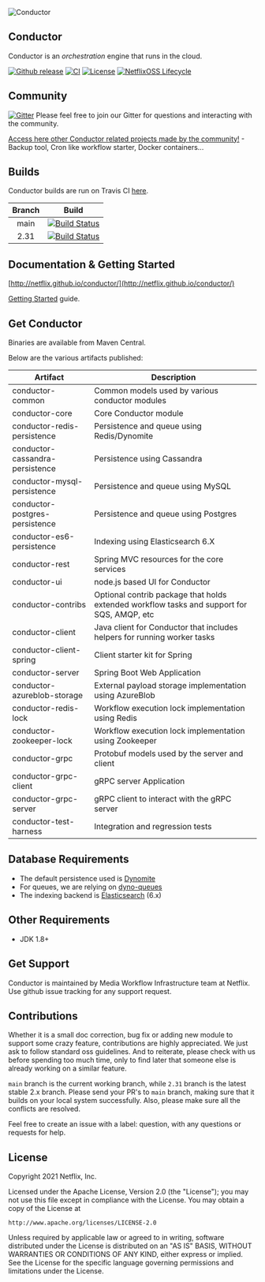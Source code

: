 ![Conductor](docs/docs/img/conductor-vector-x.png)


## Conductor
Conductor is an _orchestration_ engine that runs in the cloud.



[![Github release](https://img.shields.io/github/v/release/Netflix/conductor.svg)](https://GitHub.com/Netflix/conductor/releases)
[![CI](https://github.com/Netflix/conductor/actions/workflows/ci.yml/badge.svg?branch=main)](https://github.com/Netflix/conductor/actions/workflows/ci.yml)
[![License](https://img.shields.io/github/license/Netflix/conductor.svg)](http://www.apache.org/licenses/LICENSE-2.0)
[![NetflixOSS Lifecycle](https://img.shields.io/osslifecycle/Netflix/conductor.svg)]()

## Community
[![Gitter](https://badges.gitter.im/netflix-conductor/community.svg)](https://gitter.im/netflix-conductor/community?utm_source=badge&utm_medium=badge&utm_campaign=pr-badge) Please feel free to join our Gitter for questions and interacting with the community.

[Access here other Conductor related projects made by the community!](/RELATED.md) - Backup tool, Cron like workflow starter, Docker containers...

## Builds
Conductor builds are run on Travis CI [here](https://travis-ci.com/Netflix/conductor).

| Branch |                                                     Build                                                     |
|:------:|:-------------------------------------------------------------------------------------------------------------:|
| main | [![Build Status](https://travis-ci.com/Netflix/conductor.svg?branch=main)](https://travis-ci.com/Netflix/conductor) |
| 2.31 | [![Build Status](https://travis-ci.com/Netflix/conductor.svg?branch=2.31)](https://travis-ci.com/Netflix/conductor) |

## Documentation & Getting Started
[http://netflix.github.io/conductor/](http://netflix.github.io/conductor/)

[Getting Started](https://netflix.github.io/conductor/gettingstarted/basicconcepts/) guide.

## Get Conductor
Binaries are available from Maven Central.

Below are the various artifacts published:

| Artifact | Description |
| ----------- | --------------- |
| conductor-common | Common models used by various conductor modules |
| conductor-core | Core Conductor module |
| conductor-redis-persistence | Persistence and queue using Redis/Dynomite |
| conductor-cassandra-persistence | Persistence using Cassandra |
| conductor-mysql-persistence | Persistence and queue using MySQL |
| conductor-postgres-persistence | Persistence and queue using Postgres |
| conductor-es6-persistence | Indexing using Elasticsearch 6.X |
| conductor-rest | Spring MVC resources for the core services |
| conductor-ui | node.js based UI for Conductor |
| conductor-contribs | Optional contrib package that holds extended workflow tasks and support for SQS, AMQP, etc|
| conductor-client | Java client for Conductor that includes helpers for running worker tasks |
| conductor-client-spring | Client starter kit for Spring |
| conductor-server | Spring Boot Web Application |
| conductor-azureblob-storage | External payload storage implementation using AzureBlob |
| conductor-redis-lock | Workflow execution lock implementation using Redis |
| conductor-zookeeper-lock | Workflow execution lock implementation using Zookeeper |
| conductor-grpc | Protobuf models used by the server and client |
| conductor-grpc-client | gRPC server Application |
| conductor-grpc-server | gRPC client to interact with the gRPC server |
| conductor-test-harness | Integration and regression tests |

## Database Requirements

* The default persistence used is [Dynomite](https://github.com/Netflix/dynomite)
* For queues, we are relying on [dyno-queues](https://github.com/Netflix/dyno-queues)
* The indexing backend is [Elasticsearch](https://www.elastic.co/) (6.x)

## Other Requirements
* JDK 1.8+

## Get Support
Conductor is maintained by Media Workflow Infrastructure team at Netflix.  Use github issue tracking for any support request. 

## Contributions
Whether it is a small doc correction, bug fix or adding new module to support some crazy feature, contributions are highly appreciated. We just ask to follow standard oss guidelines. And to reiterate, please check with us before spending too much time, only to find later that someone else is already working on a similar feature. 

`main` branch is the current working branch, while `2.31` branch is the latest stable 2.x branch. Please send your PR's to `main` branch, making sure that it builds on your local system successfully. Also, please make sure all the conflicts are resolved.

Feel free to create an issue with a label: question, with any questions or requests for help.

## License
Copyright 2021 Netflix, Inc.

Licensed under the Apache License, Version 2.0 (the "License");
you may not use this file except in compliance with the License.
You may obtain a copy of the License at

    http://www.apache.org/licenses/LICENSE-2.0

Unless required by applicable law or agreed to in writing, software
distributed under the License is distributed on an "AS IS" BASIS,
WITHOUT WARRANTIES OR CONDITIONS OF ANY KIND, either express or implied.
See the License for the specific language governing permissions and
limitations under the License.
